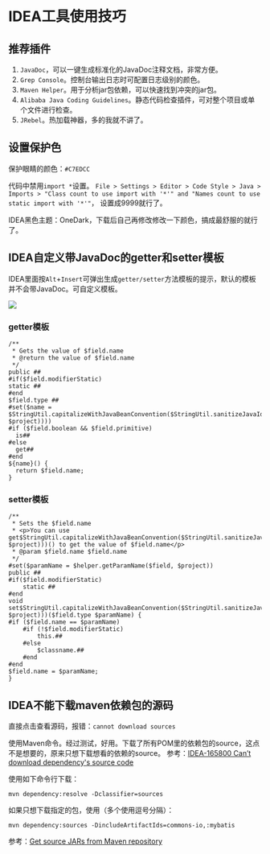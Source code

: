 # IDEA工具使用技巧

## 推荐插件

1. `JavaDoc`，可以一键生成标准化的JavaDoc注释文档，非常方便。
1. `Grep Console`。控制台输出日志时可配置日志级别的颜色。
1. `Maven Helper`。用于分析jar包依赖，可以快速找到冲突的jar包。
1. `Alibaba Java Coding Guidelines`。静态代码检查插件，可对整个项目或单个文件进行检查。
1. `JRebel`。热加载神器，多的我就不讲了。

## 设置保护色

保护眼睛的颜色：`#C7EDCC`

代码中禁用`import *`设置。
`File > Settings > Editor > Code Style > Java > Imports >
"Class count to use import with '*'" and "Names count to use static import with '*'"`， 设置成9999就行了。

IDEA黑色主题：OneDark，下载后自己再修改修改一下颜色，搞成最舒服的就行了。

## IDEA自定义带JavaDoc的getter和setter模板

IDEA里面按`Alt`+`Insert`可弹出生成`getter/setter`方法模板的提示，默认的模板并不会带JavaDoc。可自定义模板。

![](https://xnstatic-1253397658.file.myqcloud.com/20201203_idea01.jpg)

### getter模板

```
/**
 * Gets the value of $field.name
 * @return the value of $field.name
 */
public ##
#if($field.modifierStatic)
static ##
#end
$field.type ##
#set($name = $StringUtil.capitalizeWithJavaBeanConvention($StringUtil.sanitizeJavaIdentifier($helper.getPropertyName($field, $project))))
#if ($field.boolean && $field.primitive)
  is##
#else
  get##
#end
${name}() {
  return $field.name;
}
```

### setter模板

```
/**
 * Sets the $field.name
 * <p>You can use get$StringUtil.capitalizeWithJavaBeanConvention($StringUtil.sanitizeJavaIdentifier($helper.getPropertyName($field, $project)))() to get the value of $field.name</p>
 * @param $field.name $field.name
 */
#set($paramName = $helper.getParamName($field, $project))
public ##
#if($field.modifierStatic)
    static ##
#end
void set$StringUtil.capitalizeWithJavaBeanConvention($StringUtil.sanitizeJavaIdentifier($helper.getPropertyName($field, $project)))($field.type $paramName) {
#if ($field.name == $paramName)
    #if (!$field.modifierStatic)
        this.##
    #else
        $classname.##
    #end
#end
$field.name = $paramName;
}
```

## IDEA不能下载maven依赖包的源码

直接点击查看源码，报错：`cannot download sources`

使用Maven命令。经过测试，好用。下载了所有POM里的依赖包的source，这点不是想要的，原来只想下载想看的依赖的source。
参考：[IDEA-165800 Can’t download dependency's source code](https://youtrack.jetbrains.com/issue/IDEA-165800)

使用如下命令行下载：

```
mvn dependency:resolve -Dclassifier=sources
```

如果只想下载指定的包，使用（多个使用逗号分隔）：

```
mvn dependency:sources -DincludeArtifactIds=commons-io,:mybatis
```

参考：[Get source JARs from Maven repository](http://stackoverflow.com/questions/2059431/get-source-jars-from-maven-repository)

